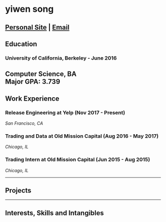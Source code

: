 # yiwen song
[Personal Site](https://yiwensong.com) |
[Email](mailto:songzgy@gmail.com)
---
## Education
### University of California, Berkeley - June 2016
Computer Science, BA  
Major GPA: 3.739
---
## Work Experience
### Release Engineering at Yelp (Nov 2017 - Present)
*San Francisco, CA*

### Trading and Data at Old Mission Capital (Aug 2016 - May 2017)
*Chicago, IL*

### Trading Intern at Old Mission Capital (Jun 2015 - Aug 2015)
*Chicago, IL*

---
## Projects

---
## Interests, Skills and Intangibles
